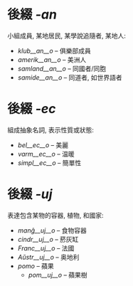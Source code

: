# 後綴 *-an*

小組成員, 某地居民, 某學說追隨者, 某地人:

-  *klub__an__o*    – 俱樂部成員
- *amerik__an__o*  – 美洲人
- *samland__an__o* – 同國者/同胞
- *samide__an__o*  – 同道者, 如世界語者
 

# 後綴 *-ec*

組成抽象名詞, 表示性質或狀態:

- *bel__ec__o*   – 美麗
- *varm__ec__o*  – 温暖
- *simpl__ec__o* – 簡單性
 

# 後綴 *-uj*

 表達包含某物的容器, 植物, 和國家:

- *manĝ__uj__o*  – 食物容器
- *cindr__uj__o* – 菸灰缸
- *Franc__uj__o* – 法國
- *Aŭstr__uj__o* – 奥地利
- *pomo*   – 蘋果
	- *pom__uj__o*   – 蘋果樹
